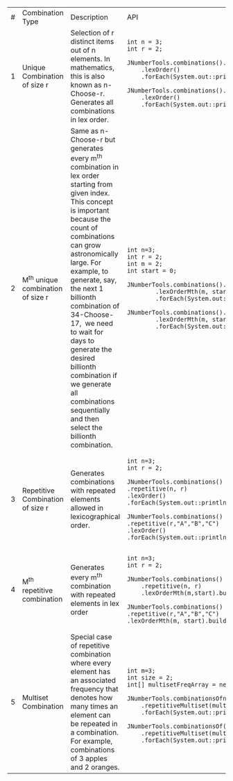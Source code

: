 <table>
    <tbody>
        <tr>
            <td> # </td>
            <td> Combination Type </td>
            <td> Description </td>
            <td> API </td>
            <td> Output </td>
            <td> Count </td>
        </tr>
        <tr>
            <td> 1 </td>
            <td> Unique Combination of size r </td>
            <td>
                Selection of r distinct items out of n elements. In mathematics, this is also known as n-Choose-r.
                Generates all combinations in lex order.
            </td>
            <td>
<pre>
<code class="language-java">int n = 3;
int r = 2;<br>
JNumberTools.combinations().unique(n, r)
    .lexOrder()
    .forEach(System.out::println);<br>
JNumberTools.combinations().unique(r,"A","B","C")
    .lexOrder()
    .forEach(System.out::println);
</code>
</pre>
            </td>
            <td> [A, B]
                 [A, C]
                 [B, C]
            </td>
            <td> <sup>n</sup>C<sub>r</sub> </td>
        </tr>
        <tr>
            <td> 2 </td>
            <td> M<sup>th</sup> unique combination of size r </td>
            <td>
                    Same as n-Choose-r but generates every m<sup>th</sup> combination in lex order starting from given index.&nbsp;
                    This concept is important because the count of combinations can grow astronomically
                    large. For example, to generate, say, the next 1 billionth combination of
                    34-Choose-17, &nbsp;we need to wait for days to generate the desired billionth
                    combination if we generate all combinations sequentially and then select
                    the billionth combination.
            </td>
            <td>
                <pre><code class="language-java">int n=3;
int r = 2;
int m = 2;
int start = 0;<br>
JNumberTools.combinations().unique(n, r)
        .lexOrderMth(m, start)
        .forEach(System.out::println);<br>
JNumberTools.combinations().unique(r,"A","B","C")
        .lexOrderMth(m, start)
        .forEach(System.out::println);
</code></pre>
            </td>
            <td> 
            [A, B]<br>
            [B, C]
            </td>
            <td> <sup>n</sup>C<sub>r</sub>/m </td>
        </tr>
        <tr>
            <td> 3 </td>
            <td> Repetitive Combination of size r </td>
            <td>
                Generates combinations with repeated elements allowed in lexicographical order.
            </td>
            <td>
                <pre><code class="language-java">int n=3;
int r = 2;<br>
JNumberTools.combinations()
.repetitive(n, r)
.lexOrder()
.forEach(System.out::println);<br>
JNumberTools.combinations()
.repetitive(r,"A","B","C")
.lexOrder()
.forEach(System.out::println);</code></pre>
            </td>
            <td>
                [A, A]<br>
                [A, B]<br>
                [A, C]<br>
                [B, B]<br>
                [B, C]<br>
                [C, C]
            </td>
            <td> <sup>(n+r-1)</sup>C<sub>r</sub> </td>
        </tr>
        <tr>
            <td>4</td>
            <td>M<sup>th</sup> repetitive combination</td>
            <td>Generates every m<sup>th</sup> combination with repeated elements in lex order</td>
            <td><pre><code class="language-java">int n=3;
int r = 2;<br>
JNumberTools.combinations()
    .repetitive(n, r)
    .lexOrderMth(m,start).build();<br>
JNumberTools.combinations()
.repetitive(r,"A","B","C")
.lexOrderMth(m, start).build();
</code></pre></td>
            <td>[A, C]</td>
            <td><sup>(n+r-1)</sup>C<sub>r</sub>/m</td>
        </tr>
        <tr>
            <td> 5 </td>
            <td> Multiset Combination  </td>
            <td>
                Special case of repetitive 
                combination where every element has an associated frequency that denotes how
                many times an element can be repeated in a combination. For example, combinations of
                3 apples and 2 oranges.
            </td>
            <td>
                <pre><code class="language-java">
int m=3;
int size = 2;
int[] multisetFreqArray = new int[]{1,2,1};
&nbsp;
JNumberTools.combinationsOfnCr(m,size)
    .repetitiveMultiset(multisetFreqArray)
    .forEach(System.out::println);
&nbsp;
JNumberTools.combinationsOf(size,"A","B","C")
    .repetitiveMultiset(multisetFreqArray)
    .forEach(System.out::println);</code></pre>
            </td>
            <td>
                [A, B]<br>
                [A, C]<br>
                [B, B]<br>
                [B, C]
            </td>
            <td> &nbsp; </td>
        </tr>
    </tbody>
</table>